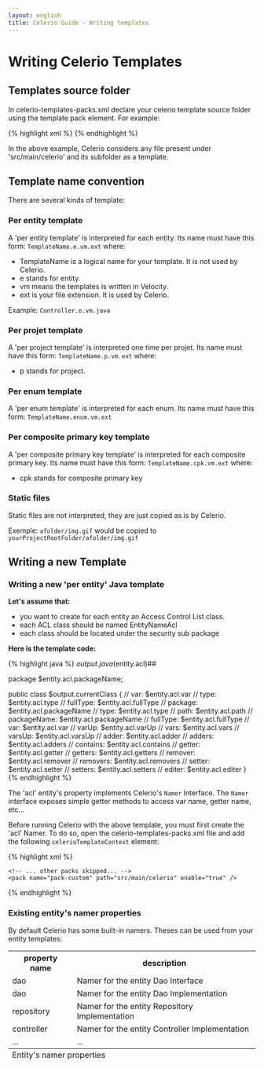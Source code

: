 ```yaml
---
layout: english
title: Celerio Guide - Writing templates
---
```


Writing Celerio Templates
=========================

Templates source folder
-----------------------

In celerio-templates-packs.xml declare your celerio template source folder using the template pack element.
For example:

{% highlight xml %}
<packs>
	<!-- ... other packs skipped... -->
	<pack name="pack-custom" path="src/main/celerio" enable="true" />
</packs>
{% endhighlight %}

In the above example, Celerio considers any file present under 'src/main/celerio' and its subfolder as a template.

Template name convention
------------------------

There are several kinds of template:

### Per entity template

A 'per entity template' is interpreted for each entity.
Its name must have this form: `TemplateName.e.vm.ext` where:

* TemplateName is a logical name for your template. It is not used by Celerio.
* e stands for entity.
* vm means the templates is written in Velocity.
* ext is your file extension. It is used by Celerio.

Example: `Controller.e.vm.java`

### Per projet template

A 'per project template' is interpreted one time per projet.
Its name must have this form: `TemplateName.p.vm.ext` where:

* p stands for project.

### Per enum template

A 'per enum template' is interpreted for each enum.
Its name must have this form: `TemplateName.enum.vm.ext`

### Per composite primary key template

A 'per composite primary key template' is interpreted for each composite primary key.
Its name must have this form: `TemplateName.cpk.vm.ext` where:

* cpk stands for composite primary key

### Static files

Static files are not interpreted, they are just copied as is by Celerio.

Exemple: `afolder/img.gif` would be copied to `yourProjectRootFolder/afolder/img.gif` 


Writing a new Template
----------------------

### Writing a new 'per entity' Java template

**Let's assume that:**

* you want to create for each entity an Access Control List class.
* each ACL class should be named EntityNameAcl
* each class should be located under the security sub package

**Here is the template code:**

{% highlight java %}
$output.java($entity.acl)##

package $entity.acl.packageName;

public class $output.currentClass {
    // var: $entity.acl.var
    // type: $entity.acl.type
    // fullType: $entity.acl.fullType
    // package: $entity.acl.packageName
	// type: $entity.acl.type
	// path: $entity.acl.path
	// packageName: $entity.acl.packageName
	// fullType: $entity.acl.fullType
	// var: $entity.acl.var
	// varUp: $entity.acl.varUp
	// vars: $entity.acl.vars
	// varsUp: $entity.acl.varsUp
	// adder: $entity.acl.adder
	// adders: $entity.acl.adders
	// contains: $entity.acl.contains
	// getter: $entity.acl.getter
	// getters: $entity.acl.getters
	// remover: $entity.acl.remover
	// removers: $entity.acl.removers
	// setter: $entity.acl.setter
	// setters: $entity.acl.setters
	// editer: $entity.acl.editer
}
{% endhighlight %}

The 'acl' entity's property implements Celerio's `Namer` Interface.
The `Namer` interface exposes simple getter methods to access var name, getter name, etc...

Before running Celerio with the above template, you must first create the 'acl' Namer.
To do so, open the celerio-templates-packs.xml file and add the following `celerioTemplateContext` element:

{% highlight xml %}
<packs>
	<celerioTemplateContext>
		<entityContextProperties>
			<entityContextProperty property="acl" subPackage="security" suffix="Acl"/>
		</entityContextProperties>			
	</celerioTemplateContext>

	<!-- ... other packs skipped... -->
	<pack name="pack-custom" path="src/main/celerio" enable="true" />
</packs>
{% endhighlight %}

### Existing entity's namer properties

By default Celerio has some built-in namers. Theses can be used from your entity templates:

<table class="table">
	<tfoot>
		<tr>
			<td colspan="4">Entity's namer properties</td>
		</tr>
	</tfoot>
	<tbody>	
	<tr>
		<th>property name</th>
		<th>description</th>
	</tr>
	<tr>
		<td>dao</td>
		<td>Namer for the entity Dao Interface</td>
	</tr>
	<tr>
		<td>dao</td>
		<td>Namer for the entity Dao Implementation</td>
	</tr>
	<tr>
		<td>repository</td>
		<td>Namer for the entity Repository Implementation</td>
	</tr>
	<tr>
		<td>controller</td>
		<td>Namer for the entity Controller Implementation</td>
	</tr>
		<td>...</td>
		<td>...</td>
	</tr>
	</tbody>
</table>	

 



